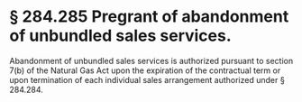 # § 284.285   Pregrant of abandonment of unbundled sales services.

Abandonment of unbundled sales services is authorized pursuant to section 7(b) of the Natural Gas Act upon the expiration of the contractual term or upon termination of each individual sales arrangement authorized under § 284.284.




